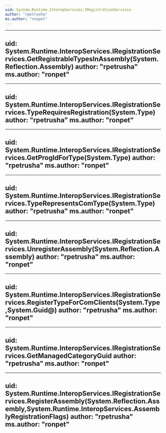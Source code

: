 ```yaml
---
uid: System.Runtime.InteropServices.IRegistrationServices
author: "rpetrusha"
ms.author: "ronpet"
---
```


---
uid: System.Runtime.InteropServices.IRegistrationServices.GetRegistrableTypesInAssembly(System.Reflection.Assembly)
author: "rpetrusha"
ms.author: "ronpet"
---

---
uid: System.Runtime.InteropServices.IRegistrationServices.TypeRequiresRegistration(System.Type)
author: "rpetrusha"
ms.author: "ronpet"
---

---
uid: System.Runtime.InteropServices.IRegistrationServices.GetProgIdForType(System.Type)
author: "rpetrusha"
ms.author: "ronpet"
---

---
uid: System.Runtime.InteropServices.IRegistrationServices.TypeRepresentsComType(System.Type)
author: "rpetrusha"
ms.author: "ronpet"
---

---
uid: System.Runtime.InteropServices.IRegistrationServices.UnregisterAssembly(System.Reflection.Assembly)
author: "rpetrusha"
ms.author: "ronpet"
---

---
uid: System.Runtime.InteropServices.IRegistrationServices.RegisterTypeForComClients(System.Type,System.Guid@)
author: "rpetrusha"
ms.author: "ronpet"
---

---
uid: System.Runtime.InteropServices.IRegistrationServices.GetManagedCategoryGuid
author: "rpetrusha"
ms.author: "ronpet"
---

---
uid: System.Runtime.InteropServices.IRegistrationServices.RegisterAssembly(System.Reflection.Assembly,System.Runtime.InteropServices.AssemblyRegistrationFlags)
author: "rpetrusha"
ms.author: "ronpet"
---
